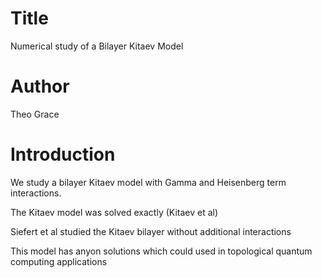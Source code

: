 # Title 
Numerical study of a Bilayer Kitaev Model

# Author
Theo Grace  

# Introduction
We study a bilayer Kitaev model with Gamma and Heisenberg term interactions.

The Kitaev model was solved exactly (Kitaev et al) 

Siefert et al studied the Kitaev bilayer without additional interactions

This model has anyon solutions which could used in topological quantum computing applications 